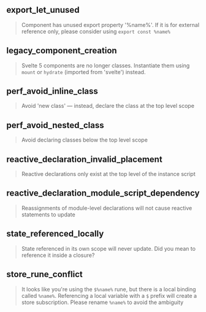 ## export_let_unused

> Component has unused export property '%name%'. If it is for external reference only, please consider using `export const %name%`

## legacy_component_creation

> Svelte 5 components are no longer classes. Instantiate them using `mount` or `hydrate` (imported from 'svelte') instead.

## perf_avoid_inline_class

> Avoid 'new class' — instead, declare the class at the top level scope

## perf_avoid_nested_class

> Avoid declaring classes below the top level scope

## reactive_declaration_invalid_placement

> Reactive declarations only exist at the top level of the instance script

## reactive_declaration_module_script_dependency

> Reassignments of module-level declarations will not cause reactive statements to update

## state_referenced_locally

> State referenced in its own scope will never update. Did you mean to reference it inside a closure?

## store_rune_conflict

> It looks like you're using the `$%name%` rune, but there is a local binding called `%name%`. Referencing a local variable with a `$` prefix will create a store subscription. Please rename `%name%` to avoid the ambiguity
